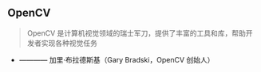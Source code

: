## OpenCV

> OpenCV 是计算机视觉领域的瑞士军刀，提供了丰富的工具和库，帮助开发者实现各种视觉任务
  



* ———— 加里·布拉德斯基（Gary Bradski，OpenCV 创始人）
